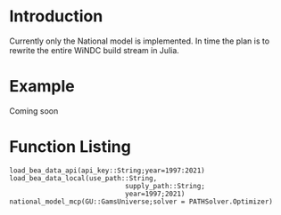# Introduction

Currently only the National model is implemented. In time the plan 
is to rewrite the entire WiNDC build stream in Julia. 




# Example

Coming soon

# Function Listing

```@docs
load_bea_data_api(api_key::String;year=1997:2021)
load_bea_data_local(use_path::String,
                             supply_path::String;
                             year=1997;2021)
national_model_mcp(GU::GamsUniverse;solver = PATHSolver.Optimizer)
```